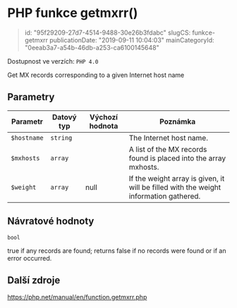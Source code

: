 PHP funkce getmxrr()
================================

> id: "95f29209-27d7-4514-9488-30e26b3fdabc"
> slugCS: funkce-getmxrr
> publicationDate: "2019-09-11 10:04:03"
> mainCategoryId: "0eeab3a7-a54b-46db-a253-ca6100145648"

Dostupnost ve verzích: `PHP 4.0`

Get MX records corresponding to a given Internet host name


Parametry
--------------

| Parametr | Datový typ | Výchozí hodnota | Poznámka |
|-----|-----|-----|-----|
| `$hostname` | `string` |  | The Internet host name. |
| `$mxhosts` | `array` |  | A list of the MX records found is placed into the array mxhosts. |
| `$weight` | `array` | null | If the weight array is given, it will be filled with the weight information gathered. |


Návratové hodnoty
----------------

`bool`

true if any records are found; returns false if no records
were found or if an error occurred.

Další zdroje
------------

https://php.net/manual/en/function.getmxrr.php
